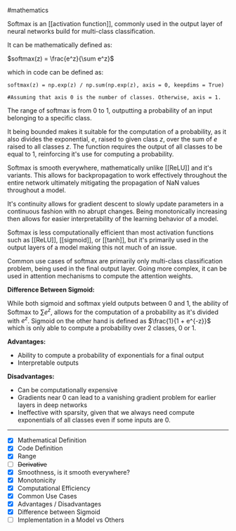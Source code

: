 #mathematics 

Softmax is an [[activation function]], commonly used in the output layer of neural networks build for multi-class classification.

It can be mathematically defined as:

$softmax(z) = \frac{e^z}{\sum e^z}$

which in code can be defined as:

```
softmax(z) = np.exp(z) / np.sum(np.exp(z), axis = 0, keepdims = True)

#Assuming that axis 0 is the number of classes. Otherwise, axis = 1.

```

The range of softmax is from $0$ to $1$, outputting a probability of an input belonging to a specific class. 

It being bounded makes it suitable for the computation of a probability, as it also divides the exponential, $e$, raised to given class $z$, over the sum of $e$ raised to all classes $z$. The function requires the output of all classes to be equal to $1$, reinforcing it's use for computing a probability.

Softmax is smooth everywhere, mathematically unlike [[ReLU]] and it's variants. This allows for backpropagation to work effectively throughout the entire network ultimately mitigating the propagation of NaN values throughout a model.

It's continuity allows for gradient descent to slowly update parameters in a continuous fashion with no abrupt changes. Being monotonically increasing then allows for easier interpretability of the learning behavior of a model.

Softmax is less computationally efficient than most activation functions such as [[ReLU]], [[sigmoid]], 
or [[tanh]], but it's primarily used in the output layers of a model making this not much of an issue.

Common use cases of softmax are primarily only multi-class classification problem, being used in the final output layer. Going more complex, it can be used in attention mechanisms to compute the attention weights.

**Difference Between Sigmoid:**

While both sigmoid and softmax yield outputs between 0 and 1, the ability of Softmax to $\sum e^z$, allows for the computation of a probability as it's divided with $e^z$. Sigmoid on the other hand is defined as $\frac{1}{1 + e^{-z}}$ which is only able to compute a probability over 2 classes, $0$ or $1$.

**Advantages:**
- Ability to compute a probability of exponentials for a final output
- Interpretable outputs

**Disadvantages:**
- Can be computationally expensive
- Gradients near 0 can lead to a vanishing gradient problem for earlier layers in deep networks
- Ineffective with sparsity, given that we always need compute exponentials of all classes even if some inputs are $0$.


---

- [x] Mathematical Definition
- [x] Code Definition
- [x] Range
- [ ] ~~Derivative~~
- [x] Smoothness, is it smooth everywhere?
- [x] Monotonicity
- [x] Computational Efficiency
- [x] Common Use Cases
- [x] Advantages / Disadvantages
- [x] Difference between Sigmoid
- [ ] Implementation in a Model vs Others